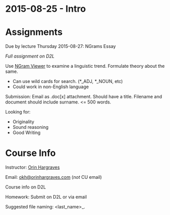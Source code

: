 2015-08-25 - Intro
==================

# Assignments

Due by lecture Thursday 2015-08-27: NGrams Essay

*Full assignment on D2L*

Use [NGram Viewer](books.google.com/ngrams) to examine a linguistic trend.
Formulate theory about the same.

- Can use wild cards for search. (\*\_ADJ, \*\_NOUN, etc)
- Could work in non-English language

Submission: Email as .doc[x] attachment. Should have a title. Filename and
document should include surname. <= 500 words.

Looking for:

- Originality
- Sound reasoning
- Good Writing

# Course Info

Instructor: [Orin Hargraves](www.orinhargraves.com)

Email:  okh@orinhargraves.com (*not* CU email)

Course info on D2L

Homework: Submit on D2L or via email

Suggested file naming: <last_name>_<assignment>.<ext>
